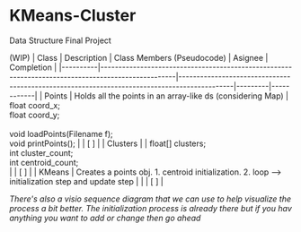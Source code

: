 # KMeans-Cluster
Data Structure Final Project

(WIP)
| Class    | Description                                                                                       | Class Members (Pseudocode)                                                                  | Asignee | Completion |
|----------|---------------------------------------------------------------------------------------------------|---------------------------------------------------------------------------------------------|---------|------------|
| Points   | Holds all the points in an array-like ds (considering Map)                                        | float coord_x;<br>float coord_y;<br><br>void loadPoints(Filename f);<br>void printPoints(); |         | [ ]        |
| Clusters |                                                                                                   | float[] clusters;<br>int cluster_count;<br>int centroid_count;<br>                          |         | [ ]        |
| KMeans   | Creates a points obj. 1. centroid initialization. 2. loop --> initialization step and update step |                                                                                             |         | [ ]        |



*There's also a visio sequence diagram that we can use to help visualize the process a bit better. The initialization process is already there but if you hav anything you want to add or change then go ahead*
